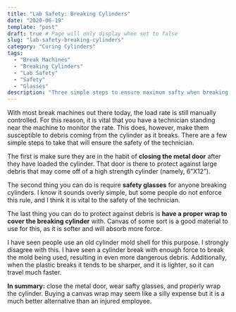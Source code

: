 ```yaml
---
title: "Lab Safety: Breaking Cylinders"
date: "2020-06-19"
template: "post"
draft: true # Page will only display when set to false
slug: "lab-safety-breaking-cylinders"
category: "Curing Cylinders"
tags:
  - "Break Machines"
  - "Breaking Cylinders"
  - "Lab Safety"
  - "Safety"
  - "Glasses"
description: "Three simple steps to ensure maximum safty when breaking cylinders."
---
```


With most break machines out there today, the load rate is still manually controlled. For this reason, it is vital that you have a technician standing near the machine to monitor the rate. This does, however, make them susceptible to debris coming from the cylinder as it breaks. There are a few simple steps to take that will ensure the safety of the technician.

The first is make sure they are in the habit of **closing the metal door** after they have loaded the cylinder. That door is there to protect against large debris that may come off of a high strength cylinder (namely, 6”X12”).

The second thing you can do is require **safety glasses** for anyone breaking cylinders. I know it sounds overly simple, but some people do not enforce this rule, and I think it is vital to the safety of the technician.

The last thing you can do to protect against debris is **have a proper wrap to cover the breaking cylinder** with. Canvas of some sort is a good material to use for this, as it is softer and will absorb more force.

I have seen people use an old cylinder mold shell for this purpose. I strongly disagree with this. I have seen a cylinder break with enough force to break the mold being used, resulting in even more dangerous debris.  Additionally, when the plastic breaks it tends to be sharper, and it is lighter, so it can travel much faster.

**In summary:** close the metal door, wear safty glasses, and properly wrap the cylinder. Buying a canvas wrap may seem like a silly expense but it is a much better alternative than an injured employee.
